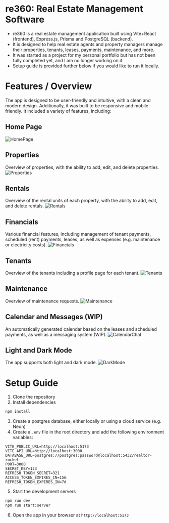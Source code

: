 # re360: Real Estate Management Software
- re360 is a real estate management application built using Vite+React (frontend), Express.js, Prisma and PostgreSQL (backend). 
- It is designed to help real estate agents and property managers manage their properties, tenants, leases, payments, maintenance, and more. 
- It was started as a project for my personal portfolio but has not been fully completed yet, and I am no longer working on it. 
- Setup guide is provided further below if you would like to run it locally.

# Features / Overview
The app is designed to be user-friendly and intuitive, with a clean and modern design. Additionally, it was built to be responsive and mobile-friendly.
It included a variety of features, including:
## Home Page
![HomePage](/public/screenshots/home.png)

## Properties
Overview of properties, with the ability to add, edit, and delete properties.
![Properties](/public/screenshots/property.png)

## Rentals
Overview of the rental units of each property, with the ability to add, edit, and delete rentals.
![Rentals](/public/screenshots/rental_units.png)

## Financials
Various financial features, including management of tenant payments, scheduled (rent) payments, leases, as well as expenses (e.g. maintenance or electricity costs).
![Financials](/public/screenshots/financials.png)

## Tenants
Overview of the tenants including a profile page for each tenant.
![Tenants](/public/screenshots/tenants.png)

## Maintenance
Overview of maintenance requests.
![Maintenance](/public/screenshots/maintenance.png)

## Calendar and Messages (WIP)
An automatically generated calendar based on the leases and scheduled payments, as well as a messaging system (WIP).
![CalendarChat](/public/screenshots/calendar_chat.png)

## Light and Dark Mode
The app supports both light and dark mode.
![DarkMode](/public/screenshots/dark_mode.png)

# Setup Guide
1. Clone the repository
2. Install dependencies
```bash
npm install
```
3. Create a postgres database, either locally or using a cloud service (e.g. Neon)
4. Create a `.env` file in the root directory and add the following environment variables:
```env
VITE_PUBLIC_URL=http://localhost:5173
VITE_API_URL=http://localhost:3000
DATABASE_URL=postgres://postgres:password@localhost:5432/realtor-rocket
PORT=3000
SECRET_KEY=123
REFRESH_TOKEN_SECRET=321
ACCESS_TOKEN_EXPIRES_IN=15m
REFRESH_TOKEN_EXPIRES_IN=7d
```
5. Start the development servers
```bash
npm run dev
npm run start:server
```
6. Open the app in your browser at `http://localhost:5173`